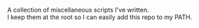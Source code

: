 A collection of miscellaneous scripts I've written.  
I keep them at the root so I can easily add this repo to my PATH.

